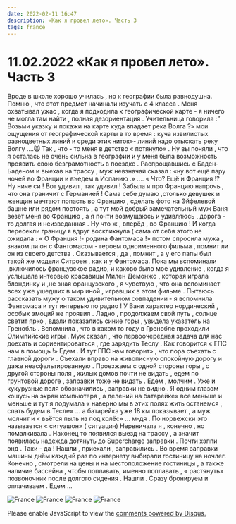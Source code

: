 ```yaml
---
date: 2022-02-11 16:47
description: «Как я провел лето». Часть 3
tags: france
---
```

# 11.02.2022 «Как я провел лето». Часть 3

Вроде в школе хорошо училась , но к географии была равнодушна. Помню , что этот предмет начинали изучать с 4 класса . Меня охватывал ужас , когда я подходила к географической карте - я ничего не могла там найти , полная дезориентация . Учительница говорила :” Возьми указку и покажи на карте куда впадает река Волга ?» мои ощущения от географической карты в то время : куча извилистых разноцветных линий и среди этих ниток»- линий надо отыскать реку Волгу ….🙀 Так , что - то меня в детство « потянуло» . Ну вы поняли , что я осталась не очень сильна в географии и у меня была возможность проявить свою безграмотность в поездке . Распрощавшись с Баден- Баденом и выехав на трассу , муж невзначай сказал : «ну вот ещё пару ночей во Франции и въедем в Испанию .» …. « Что? Ещё и Франция !? Ну ниче си ! Вот удивил , так удивил ! Забыла я про Францию напрочь , что она граничит с Германией ! Сама себе думаю ,столько девушек и женщин мечтают попасть во Францию , сделать фото на Эйфелевой башне или рядом постоять , а тут мой добрый замечательный муж Ваня везёт меня во Францию , а я почти возмущаюсь и удивляюсь , дорога - то долгая и неизведанная . Ну что ж , вперёд , во Францию ! И когда пересекли границу я вдруг воскликнула ( сама от себя этого не ожидала : « О Франция !- родина Фантомаса !» потом спросила мужа , знаком ли он с Фантомасом - героем одноименного фильма , помнит ли он из своего детства . Оказывается , да , помнит , а у его папы был такой же модели Ситроен , как и у Фантомаса. Пока мы вспоминали ,включилось французское радио, и каково было мое удивление , когда я услышала интервью красавицы Милен Демонжо , которая играла блондинку и ,не зная французского , я чувствую , что она вспоминает всех уже ушедших в мир иной , игравших в этом фильме . Пытаюсь рассказать мужу о таком удивительном совпадении - я вспомнила Фантомаса и тут интервью по радио ! У Вани характер нордический , особых эмоций не проявил . Ладно , продолжаем свой путь , солнце светит ярко , вдали показались синие горы , увидела указатель на Гренобль . Вспомнила , что в каком то году в Гренобле проходили Олимпийские игры . Муж сказал , что первоочерёдная задача для нас доехать и сориентироваться , где зарядить Теслу . Как говорится « ГПС нам в помощь !» Едем . И тут ГПС нам говорит» , что пора съехать с главной дороги . Съехали вправо на живописную спокойную дорогу и даже неасфальтированную . Проезжаем с одной стороны горы , с другой стороны поля , жилых домов почти не видать , едем по грунтовой дороге , заправки тоже не видать . Едем , молчим . Уже и кукурузные поля обозначились , заправки не видно . Я одним глазом кошусь на экран компьютера , а делений на батарейке» все меньше и меньше и тут я подумала « наверно мы в этих полях жить останемся , спать будем в Тесле» … а батарейка уже 18 км показывает , а муж молчит и « вьётся пыль из под колёс» … м-дя . По норвежски это называется « ситуашон» ( ситуация) Нервничала я , конечно , но помалкивала . Наконец то появился выезд на трассу , а значит появилась надежда дотянуть до Supercharge заправки . Почти хэппи энд . Таки - да ! Нашли , приехали , заправились . Во время заправки машины днём каждый раз по интернету выбирали гостиницу на ночлег. Конечно , смотрели на цены и на местоположение гостиницы , а также наличие бассейна , чтобы поплавать, именно поплавать , « растянуть» позвоночник после долгого сидения . Нашли . Сразу бронируем и оплачиваем . Едем …


![France](/images/breakfast_in_france.jpeg)
![France](/images/french_hotel.jpeg)
![France](/images/narrow_road_in_france.jpeg)
![France](/images/tesla_dashboard.jpeg)


<div id="disqus_thread"></div>
<script>
    /**
    *  RECOMMENDED CONFIGURATION VARIABLES: EDIT AND UNCOMMENT THE SECTION BELOW TO INSERT DYNAMIC VALUES FROM YOUR PLATFORM OR CMS.
    *  LEARN WHY DEFINING THESE VARIABLES IS IMPORTANT: https://disqus.com/admin/universalcode/#configuration-variables    */
    /*
    var disqus_config = function () {
    this.page.url = PAGE_URL;  // Replace PAGE_URL with your page's canonical URL variable
    this.page.identifier = PAGE_IDENTIFIER; // Replace PAGE_IDENTIFIER with your page's unique identifier variable
    };
    */
    (function() { // DON'T EDIT BELOW THIS LINE
    var d = document, s = d.createElement('script');
    s.src = 'https://irina-blog-1.disqus.com/embed.js';
    s.setAttribute('data-timestamp', +new Date());
    (d.head || d.body).appendChild(s);
    })();
</script>
<noscript>Please enable JavaScript to view the <a href="https://disqus.com/?ref_noscript">comments powered by Disqus.</a></noscript>
